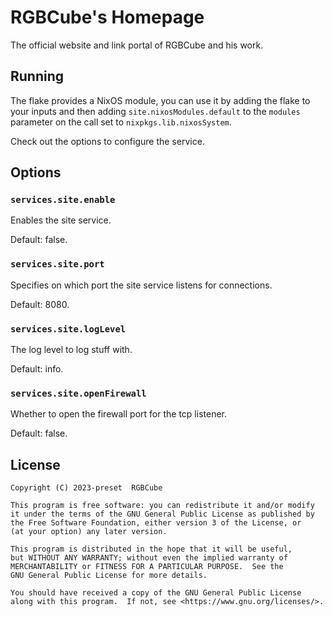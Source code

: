 # RGBCube's Homepage

The official website and link portal of RGBCube and his work.

## Running

The flake provides a NixOS module, you can use it by adding the flake to your
inputs and then adding `site.nixosModules.default` to the `modules` parameter
on the call set to `nixpkgs.lib.nixosSystem`.

Check out the options to configure the service.

## Options

### `services.site.enable`

Enables the site service.

Default: false.

### `services.site.port`

Specifies on which port the site service listens for connections.

Default: 8080.

### `services.site.logLevel`

The log level to log stuff with.

Default: info.

### `services.site.openFirewall`

Whether to open the firewall port for the tcp listener.

Default: false.

## License

```
Copyright (C) 2023-preset  RGBCube

This program is free software: you can redistribute it and/or modify
it under the terms of the GNU General Public License as published by
the Free Software Foundation, either version 3 of the License, or
(at your option) any later version.

This program is distributed in the hope that it will be useful,
but WITHOUT ANY WARRANTY; without even the implied warranty of
MERCHANTABILITY or FITNESS FOR A PARTICULAR PURPOSE.  See the
GNU General Public License for more details.

You should have received a copy of the GNU General Public License
along with this program.  If not, see <https://www.gnu.org/licenses/>.
```
